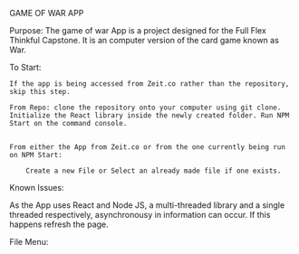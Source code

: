GAME OF WAR APP


Purpose: The game of war App is a project designed for the Full Flex Thinkful Capstone. It is an computer version of the card game known as War.


To Start: 

	If the app is being accessed from Zeit.co rather than the repository, skip this step.

	From Repo: clone the repository onto your computer using git clone. Initialize the React library inside the newly created folder. Run NPM Start on the command console.


	From either the App from Zeit.co or from the one currently being run on NPM Start:

		Create a new File or Select an already made file if one exists.

Known Issues:

As the App uses React and Node JS, a multi-threaded library and a single threaded respectively, asynchronousy in information can occur. If this happens	
refresh the page.

File Menu:

